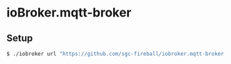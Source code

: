 # ioBroker.mqtt-broker
## Setup
```bash
$ ./iobroker url "https://github.com/sgc-fireball/iobroker.mqtt-broker.git"
```

